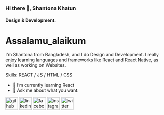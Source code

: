 ### Hi there 👋, Shantona Khatun
#### Design & Development.

# Assalamu_alaikum
I'm Shantona from Bangladesh, and I do Design and Development. I really enjoy learning languages and frameworks like React and React Native, as well as working on Websites.

Skills:  REACT / JS / HTML / CSS

- 🌱 I’m currently learning React  
- 💬 Ask me about what you want. 


[<img src='https://cdn.jsdelivr.net/npm/simple-icons@3.0.1/icons/github.svg' alt='github' height='40'>](https://github.com/shantonakhatun9544)  [<img src='https://cdn.jsdelivr.net/npm/simple-icons@3.0.1/icons/linkedin.svg' alt='linkedin' height='40'>](https://www.linkedin.com/in/shantona-khatun-a99044190/)  [<img src='https://cdn.jsdelivr.net/npm/simple-icons@3.0.1/icons/facebook.svg' alt='facebook' height='40'>](https://www.facebook.com/shantona0449)  [<img src='https://cdn.jsdelivr.net/npm/simple-icons@3.0.1/icons/instagram.svg' alt='instagram' height='40'>](https://www.instagram.com/its__.shantona.__/)  [<img src='https://cdn.jsdelivr.net/npm/simple-icons@3.0.1/icons/twitter.svg' alt='twitter' height='40'>](https://twitter.com/Aurora_Shantona)  

